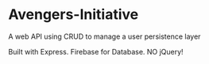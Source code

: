 # Avengers-Initiative
A web API using CRUD to manage a user persistence layer

Built with Express. Firebase for Database. NO jQuery!
